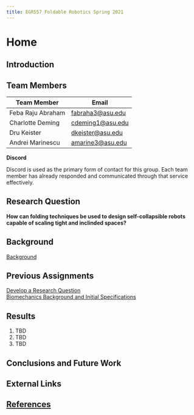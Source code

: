 ```yaml
---
title: EGR557 Foldable Robotics Spring 2021
---
```


# Home

## Introduction

## Team Members

|Team Member|Email|
|---|---|
|Feba Raju Abraham|fabraha3@asu.edu|
|Charlotte Deming|cdeming1@asu.edu|
|Dru Keister|dkeister@asu.edu|
|Andrei Marinescu|amarine3@asu.edu|

**Discord**

Discord is used as the primary form of contact for this group. Each team member has already responded and communicated through that service effectively. 

## Research Question
**How can folding techniques be used to design self-collapsible robots capable of scaling tight and inclinded spaces?**

## Background
[Background](/background.md)

## Previous Assignments

[Develop a Research Question](develop-a-research-question.md)  
[Biomechanics Background and Initial Specifications](biomechanics-background-and-initial-specifications.md)

## Results

1. TBD
1. TBD
1. TBD

## Conclusions and Future Work

## External Links

## [References](references.md)


